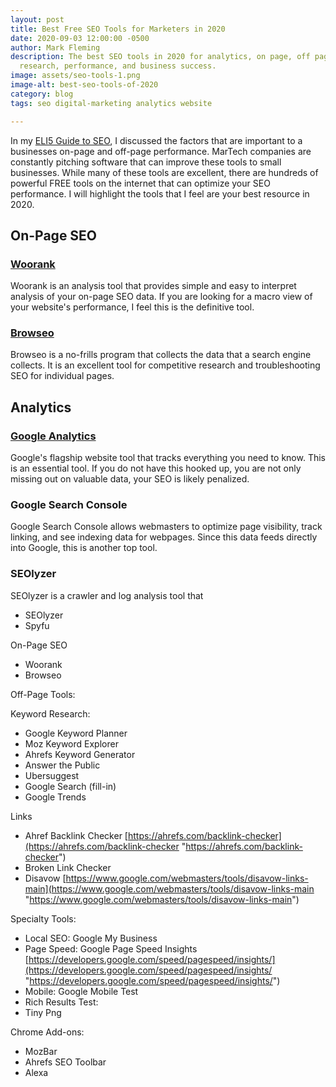 ```yaml
---
layout: post
title: Best Free SEO Tools for Marketers in 2020
date: 2020-09-03 12:00:00 -0500
author: Mark Fleming
description: The best SEO tools in 2020 for analytics, on page, off page, links, keyword
  research, performance, and business success.
image: assets/seo-tools-1.png
image-alt: best-seo-tools-of-2020
category: blog
tags: seo digital-marketing analytics website

---
```

In my [ELI5 Guide to SEO](https://markdfleming.com/eli5-guide-search-engine-optimization-seo/ "ELI5 Guide to SEO"), I discussed the factors that are important to a businesses on-page and off-page performance. MarTech companies are constantly pitching software that can improve these tools to small businesses. While many of these tools are excellent, there are hundreds of powerful FREE tools on the internet that can optimize your SEO performance. I will highlight the tools that I feel are your best resource in 2020.

## On-Page SEO

### [Woorank](https://www.woorank.com/ "Woorank")

Woorank is an analysis tool that provides simple and easy to interpret analysis of your on-page SEO data. If you are looking for a macro view of your website's performance, I feel this is the definitive tool.

### [Browseo](https://www.browseo.net/ "Browseo")

Browseo is a no-frills program that collects the data that a search engine collects. It is an excellent tool for competitive research and troubleshooting SEO for individual pages.

## Analytics

### [Google Analytics](https://analytics.google.com/ "Google Analytics")

Google's flagship website tool that tracks everything you need to know. This is an essential tool. If you do not have this hooked up, you are not only missing out on valuable data, your SEO is likely penalized.

### Google Search Console

Google Search Console allows webmasters to optimize page visibility, track linking, and see indexing data for webpages. Since this data feeds directly into Google, this is another top tool.

### SEOlyzer

SEOlyzer is a crawler and log analysis tool that 

* SEOlyzer
* Spyfu

On-Page SEO

* Woorank
* Browseo

Off-Page Tools:

Keyword Research:

* Google Keyword Planner
* Moz Keyword Explorer
* Ahrefs Keyword Generator
* Answer the Public
* Ubersuggest
* Google Search (fill-in)
* Google Trends

Links

* Ahref Backlink Checker [https://ahrefs.com/backlink-checker](https://ahrefs.com/backlink-checker "https://ahrefs.com/backlink-checker")
* Broken Link Checker
* Disavow [https://www.google.com/webmasters/tools/disavow-links-main](https://www.google.com/webmasters/tools/disavow-links-main "https://www.google.com/webmasters/tools/disavow-links-main")

Specialty Tools:

* Local SEO: Google My Business
* Page Speed: Google Page Speed Insights [https://developers.google.com/speed/pagespeed/insights/](https://developers.google.com/speed/pagespeed/insights/ "https://developers.google.com/speed/pagespeed/insights/")
* Mobile: Google Mobile Test
* Rich Results Test:
* Tiny Png

Chrome Add-ons:

* MozBar
* Ahrefs SEO Toolbar
* Alexa